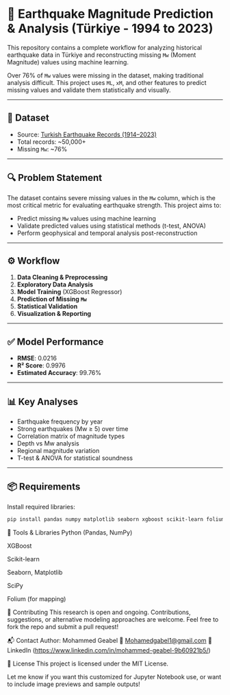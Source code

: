 # 🧠 Earthquake Magnitude Prediction & Analysis (Türkiye - 1994 to 2023)

This repository contains a complete workflow for analyzing historical earthquake data in Türkiye and reconstructing missing `Mw` (Moment Magnitude) values using machine learning.

Over 76% of `Mw` values were missing in the dataset, making traditional analysis difficult. This project uses `ML`, `xM`, and other features to predict missing values and validate them statistically and visually.

---

## 📂 Dataset

- Source: [Turkish Earthquake Records (1914–2023)](https://www.kaggle.com/datasets/ozgecinko/turkey-earthquake-data-1914-2023)
- Total records: ~50,000+
- Missing `Mw`: ~76%

---

## 🔍 Problem Statement

The dataset contains severe missing values in the `Mw` column, which is the most critical metric for evaluating earthquake strength. This project aims to:

- Predict missing `Mw` values using machine learning
- Validate predicted values using statistical methods (t-test, ANOVA)
- Perform geophysical and temporal analysis post-reconstruction

---

## ⚙️ Workflow

1. **Data Cleaning & Preprocessing**
2. **Exploratory Data Analysis**
3. **Model Training** (XGBoost Regressor)
4. **Prediction of Missing `Mw`**
5. **Statistical Validation**
6. **Visualization & Reporting**

---

## ✅ Model Performance

- **RMSE**: 0.0216  
- **R² Score**: 0.9976  
- **Estimated Accuracy**: 99.76%

---

## 📊 Key Analyses

- Earthquake frequency by year
- Strong earthquakes (Mw ≥ 5) over time
- Correlation matrix of magnitude types
- Depth vs Mw analysis
- Regional magnitude variation
- T-test & ANOVA for statistical soundness

---

## 📦 Requirements

Install required libraries:

```bash
pip install pandas numpy matplotlib seaborn xgboost scikit-learn folium
```
📌 Tools & Libraries
Python (Pandas, NumPy)

XGBoost

Scikit-learn

Seaborn, Matplotlib

SciPy

Folium (for mapping)

🤝 Contributing
This research is open and ongoing. Contributions, suggestions, or alternative modeling approaches are welcome. Feel free to fork the repo and submit a pull request!

📬 Contact
Author: Mohammed Geabel
📧 Mohamedgabel1@gmail.com
🔗 LinkedIn (https://www.linkedin.com/in/mohammed-geabel-9b60921b5/)

📜 License
This project is licensed under the MIT License.


Let me know if you want this customized for Jupyter Notebook use, or want to include image previews and sample outputs!
